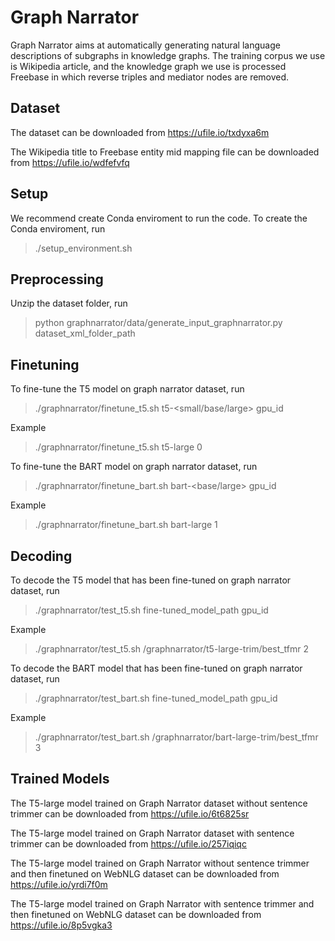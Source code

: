 # Graph Narrator

Graph Narrator aims at automatically generating natural language descriptions of subgraphs in knowledge graphs. The training corpus we use is Wikipedia article, and the knowledge graph we use is processed Freebase in which reverse triples and mediator nodes are removed.

## Dataset

The dataset can be downloaded from https://ufile.io/txdyxa6m 

The Wikipedia title to Freebase entity mid mapping file can be downloaded from https://ufile.io/wdfefvfq

## Setup
We recommend create Conda enviroment to run the code.
To create the Conda enviroment, run 
> ./setup_environment.sh 

## Preprocessing
Unzip the dataset folder, run
> python graphnarrator/data/generate_input_graphnarrator.py dataset_xml_folder_path

## Finetuning

To fine-tune the T5 model on graph narrator dataset, run 
> ./graphnarrator/finetune_t5.sh t5-<small/base/large> gpu_id

Example
> ./graphnarrator/finetune_t5.sh t5-large 0

To fine-tune the BART model on graph narrator dataset, run 
> ./graphnarrator/finetune_bart.sh bart-<base/large> gpu_id

Example
> ./graphnarrator/finetune_bart.sh bart-large 1

## Decoding

To decode the T5 model that has been fine-tuned on graph narrator dataset, run 
> ./graphnarrator/test_t5.sh fine-tuned_model_path gpu_id

Example
> ./graphnarrator/test_t5.sh /graphnarrator/t5-large-trim/best_tfmr 2


To decode the BART model that has been fine-tuned on graph narrator dataset, run 
> ./graphnarrator/test_bart.sh fine-tuned_model_path gpu_id

Example
> ./graphnarrator/test_bart.sh /graphnarrator/bart-large-trim/best_tfmr 3


## Trained Models
The T5-large model trained on Graph Narrator dataset without sentence trimmer can be downloaded from
https://ufile.io/6t6825sr

The T5-large model trained on Graph Narrator dataset with sentence trimmer can be downloaded from
https://ufile.io/257iqiqc

The T5-large model trained on Graph Narrator without sentence trimmer and then finetuned on WebNLG dataset can be downloaded from 
https://ufile.io/yrdi7f0m

The T5-large model trained on Graph Narrator with sentence trimmer and then finetuned on WebNLG dataset can be downloaded from 
https://ufile.io/8p5vgka3

